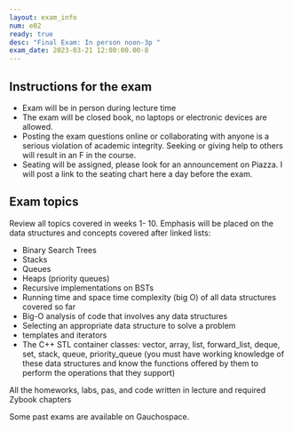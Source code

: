 ```yaml
---
layout: exam_info
num: e02
ready: true
desc: "Final Exam: In person noon-3p "
exam_date: 2023-03-21 12:00:00.00-8
---
```


## Instructions for the exam
* Exam will be in person during lecture time
* The exam will be closed book, no laptops or electronic devices are allowed. 
* Posting the exam questions online or collaborating with anyone is a serious violation of academic integrity. Seeking or giving help to others will result in an F in the course.
* Seating will be assigned, please look for an announcement on Piazza. I will post a link to the seating chart here a day before the exam.


## Exam topics

Review all topics covered in weeks 1- 10.
Emphasis will be placed on the data structures and concepts covered after linked lists:
- Binary Search Trees
- Stacks 
- Queues
- Heaps (priority queues)
- Recursive implementations on BSTs
- Running time and space time complexity (big O) of all data structures covered so far
- Big-O analysis of code that involves any data structures
- Selecting an appropriate data structure to solve a problem
- templates and iterators
- The C++ STL container classes: vector, array, list, forward_list, deque, set, stack, queue, priority_queue (you must have working knowledge of these data structures and know the functions offered by them to perform the operations that they support)

All the homeworks, labs, pas, and code written in lecture and required Zybook chapters


Some past exams are available on Gauchospace.